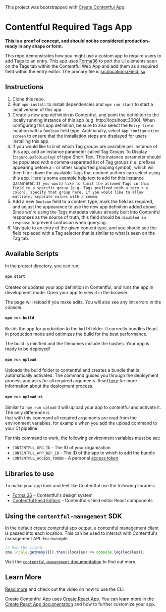 This project was bootstrapped with [Create Contentful App](https://github.com/contentful/create-contentful-app).

# Contentful Required Tags App

**This is a proof of concept, and should not be considered production-ready in any shape or form.**

This repo demonstrates how you might use a custom app to require users to add Tags to an entry. This app uses [Forma36](https://f36.contentful.com/) to port the UI elements seen on the Tags tab within the Contentful Web App and add them as a required field within the entry editor. The primary file is [src/locations/Field.jsx](src/locations/Field.jsx).

## Instructions

1. Clone this repo.
2. Run `npm install` to install dependencies and `npm run start` to start a local version of this app.
3. Create a new app definition in Contentful, and point the definition to the locally running instance of this app (e.g. http://localhost:3000). When configuring this app definition, be sure to also select the `Entry field` location with a `Boolean` field type. Additionally, select `App configuration screen` to ensure that the installation steps are displayed for users installing this app.
4. If you would like to limit which Tag groups are available per instance of this app, add an instance parameter called Tag Groups To Display (`tagGroupsToDisplay`) of type Short Text. This instance parameter should be populated with a comma-separated list of Tag groups (i.e. prefixes appearing before a `:` or other supported grouping symbol), which will then filter down the available Tags that content authors can select using this app. Here is some example help text to add for this instance parameter: `If you would like to limit the allowed Tags in this field to a specific group (e.g. Tags prefixed with a term + a colon), specify that group here. If you would like to allow multiple, separate values with a comma.`
5. Add a new `Boolean` field to a content type, mark the field as required, and adjust the appearance to use the new app definition added above. Since we're using the Tags metadata values already built into Contentful responses as the source of truth, this field should be `disabled in response` to prevent confusion when querying.
6. Navigate to an entry of the given content type, and you should see the field replaced with a Tag selector that is similar to what is seen on the Tag tab.

## Available Scripts

In the project directory, you can run:

#### `npm start`

Creates or updates your app definition in Contentful, and runs the app in development mode.
Open your app to view it in the browser.

The page will reload if you make edits.
You will also see any lint errors in the console.

#### `npm run build`

Builds the app for production to the `build` folder.
It correctly bundles React in production mode and optimizes the build for the best performance.

The build is minified and the filenames include the hashes.
Your app is ready to be deployed!

#### `npm run upload`

Uploads the build folder to contentful and creates a bundle that is automatically activated.
The command guides you through the deployment process and asks for all required arguments.
Read [here](https://www.contentful.com/developers/docs/extensibility/app-framework/create-contentful-app/#deploy-with-contentful) for more information about the deployment process.

#### `npm run upload-ci`

Similar to `npm run upload` it will upload your app to contentful and activate it. The only difference is  
that with this command all required arguments are read from the environment variables, for example when you add
the upload command to your CI pipeline.

For this command to work, the following environment variables must be set:

- `CONTENTFUL_ORG_ID` - The ID of your organization
- `CONTENTFUL_APP_DEF_ID` - The ID of the app to which to add the bundle
- `CONTENTFUL_ACCESS_TOKEN` - A personal [access token](https://www.contentful.com/developers/docs/references/content-management-api/#/reference/personal-access-tokens)

## Libraries to use

To make your app look and feel like Contentful use the following libraries:

- [Forma 36](https://f36.contentful.com/) – Contentful's design system
- [Contentful Field Editors](https://www.contentful.com/developers/docs/extensibility/field-editors/) – Contentful's field editor React components

## Using the `contentful-management` SDK

In the default create contentful app output, a contentful management client is
passed into each location. This can be used to interact with Contentful's
management API. For example

```js
// Use the client
cma.locale.getMany({}).then((locales) => console.log(locales));
```

Visit the [`contentful-management` documentation](https://www.contentful.com/developers/docs/extensibility/app-framework/sdk/#using-the-contentful-management-library)
to find out more.

## Learn More

[Read more](https://www.contentful.com/developers/docs/extensibility/app-framework/create-contentful-app/) and check out the video on how to use the CLI.

Create Contentful App uses [Create React App](https://create-react-app.dev/). You can learn more in the [Create React App documentation](https://facebook.github.io/create-react-app/docs/getting-started) and how to further customize your app.

